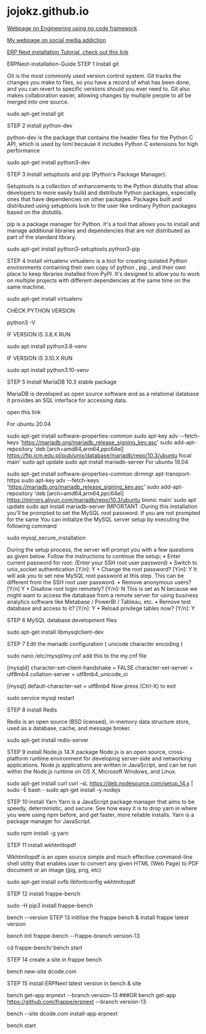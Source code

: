# jojokz.github.io

[Webpage on Engineering using no code framework](https://exp.gndec.ac.in/j)

[My webpage on social media addiction](https://exp.gndec.ac.in/j)

[ERP Next installation Tutorial ,check out this link](ERPNext.docx)

ERPNext-installation-Guide
STEP 1 Install git


Git is the most commonly used version control system. Git tracks the changes you make to files, so you have a record of what has been done, and you can revert to specific versions should you ever need to. Git also makes collaboration easier, allowing changes by multiple people to all be merged into one source.

sudo apt-get install git


STEP 2 install python-dev


python-dev is the package that contains the header files for the Python C API, which is used by lxml because it includes Python C extensions for high performance


sudo apt-get install python3-dev



STEP 3 Install setuptools and pip (Python's Package Manager).


Setuptools is a collection of enhancements to the Python distutils that allow developers to more easily build and distribute Python packages, especially ones that have dependencies on other packages. Packages built and distributed using setuptools look to the user like ordinary Python packages based on the distutils.

pip is a package manager for Python. It's a tool that allows you to install and manage additional libraries and dependencies that are not distributed as part of the standard library.

sudo apt-get install python3-setuptools python3-pip


STEP 4 Install virtualenv
virtualenv is a tool for creating isolated Python environments containing their own copy of python , pip , and their own place to keep libraries installed from PyPI. It's designed to allow you to work on multiple projects with different dependencies at the same time on the same machine.

sudo apt-get install virtualenv


CHECK PYTHON VERSION

python3 -V

IF VERSION IS 3.8.X RUN

sudo apt install python3.8-venv


IF VERSION IS 3.10.X RUN

 sudo apt install python3.10-venv
 
STEP 5 Install MariaDB 10.3 stable package

MariaDB is developed as open source software and as a relational database it provides an SQL interface for accessing data.

open this link


For ubuntu 20.04

sudo apt-get install software-properties-common
sudo apt-key adv --fetch-keys 'https://mariadb.org/mariadb_release_signing_key.asc'
sudo add-apt-repository 'deb [arch=amd64,arm64,ppc64el] https://ftp.icm.edu.pl/pub/unix/database/mariadb/repo/10.3/ubuntu focal main'
sudo apt update
sudo apt install mariadb-server
For ubuntu 18.04

sudo apt-get install software-properties-common dirmngr apt-transport-https
sudo apt-key adv --fetch-keys 'https://mariadb.org/mariadb_release_signing_key.asc'
sudo add-apt-repository 'deb [arch=amd64,arm64,ppc64el] https://mirrors.aliyun.com/mariadb/repo/10.3/ubuntu bionic main'
sudo apt update
sudo apt install mariadb-server
IMPORTANT :During this installation you'll be prompted to set the MySQL root password. If you are not prompted for the same You can initialize the MySQL server setup by executing the following command

sudo mysql_secure_installation

During the setup process, the server will prompt you with a few questions as given below. Follow the instructions to continue the setup;
•	Enter current password for root: (Enter your SSH root user password)
•	Switch to unix_socket authentication [Y/n]: Y
•	Change the root password? [Y/n]: Y
It will ask you to set new MySQL root password at this step. This can be different from the SSH root user password.
•	Remove anonymous users? [Y/n] Y
•	Disallow root login remotely? [Y/n]: N
This is set as N because we might want to access the database from a remote server for using business analytics software like Metabase / PowerBI / Tableau, etc.
•	Remove test database and access to it? [Y/n]: Y
•	Reload privilege tables now? [Y/n]: Y

STEP 6 MySQL database development files

sudo apt-get install libmysqlclient-dev

STEP 7 Edit the mariadb configuration ( unicode character encoding )

sudo nano /etc/mysql/my.cnf
add this to the my.cnf file

[mysqld]
character-set-client-handshake = FALSE
character-set-server = utf8mb4
collation-server = utf8mb4_unicode_ci

[mysql]
default-character-set = utf8mb4
Now press (Ctrl-X) to exit

sudo service mysql restart

STEP 8 install Redis

Redis is an open source (BSD licensed), in-memory data structure store, used as a database, cache, and message broker.

sudo apt-get install redis-server


STEP 9 install Node.js 14.X package
Node.js is an open source, cross-platform runtime environment for developing server-side and networking applications. Node.js applications are written in JavaScript, and can be run within the Node.js runtime on OS X, Microsoft Windows, and Linux.

sudo apt-get install curl
curl -sL https://deb.nodesource.com/setup_14.x | sudo -E bash -
sudo apt-get install -y nodejs


STEP 10 install Yarn
Yarn is a JavaScript package manager that aims to be speedy, deterministic, and secure. See how easy it is to drop yarn in where you were using npm before, and get faster, more reliable installs. Yarn is a package manager for JavaScript.

sudo npm install -g yarn

STEP 11 install wkhtmltopdf

Wkhtmltopdf is an open source simple and much effective command-line shell utility that enables user to convert any given HTML (Web Page) to PDF document or an image (jpg, png, etc)

sudo apt-get install xvfb libfontconfig wkhtmltopdf

STEP 12 install frappe-bench

sudo -H pip3 install frappe-bench


bench --version
STEP 13 initilise the frappe bench & install frappe latest version

bench init frappe-bench --frappe-branch version-13

cd frappe-bench/
bench start

STEP 14 create a site in frappe bench

bench new-site dcode.com

STEP 15 install ERPNext latest version in bench & site

bench get-app erpnext --branch version-13
###OR
bench get-app https://github.com/frappe/erpnext --branch version-13

bench --site dcode.com install-app erpnext

bench start

